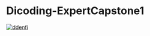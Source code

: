 # Dicoding-ExpertCapstone1

[![ddenfi](https://circleci.com/gh/ddenfi/Dicoding-ExpertCapstone1.svg?style=svg)](https://circleci.com/gh/ddenfi/Dicoding-ExpertCapstone1)
